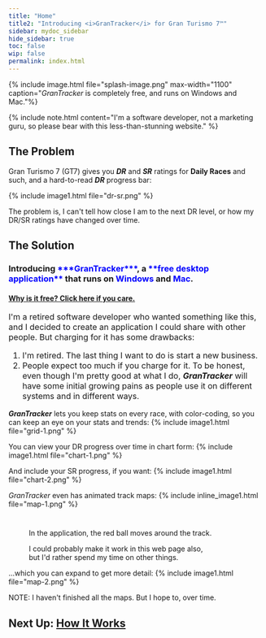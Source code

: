 ```yaml
---
title: "Home"
title2: "Introducing <i>GranTracker</i> for Gran Turismo 7™️"
sidebar: mydoc_sidebar
hide_sidebar: true
toc: false
wip: false
permalink: index.html
---
```


{% include image.html file="splash-image.png" max-width="1100" caption="*GranTracker* is completely free, and runs on Windows and Mac."%}

{% include note.html content="I'm a software developer, not a marketing guru, so please bear with this less-than-stunning website." %}

## The Problem

Gran Turismo 7 (GT7) gives you ***DR*** and ***SR*** ratings for **Daily Races** and such, and a hard-to-read ***DR*** progress bar:

{% include image1.html file="dr-sr.png" %}

The problem is, I can't tell how close I am to the next DR level, or how my DR/SR ratings have changed over time.

## The Solution

<h3 markdown="1">Introducing <span style="color:blue">***GranTracker***</span>, a <span style="color:blue">**free desktop application**</span> that runs on <span style="color:blue"><strong>Windows</strong></span> and <span style="color:blue"><strong>Mac</strong></span>.</h3>

<div class="panel-group" id="accordion">
	<div class="panel panel-default">
		<div class="panel-heading">
			<h4 class="panel-title">
				<a class="noCrossRef accordion-toggle" data-toggle="collapse" data-parent="#accordion" href="#collapseOne">Why is it free? Click here if you care.</a>
			</h4>
		</div>
		<div id="collapseOne" class="panel-collapse collapse noCrossRef">
			<div class="panel-body" style="font-size: 16px">
I'm a retired software developer who wanted something like this, and I decided to create an application I could share with other people. But charging for it has some drawbacks:

<ol>
<li>I'm retired. The last thing I want to do is start a new business.</li>
<li>People expect too much if you charge for it. To be honest, even though I'm pretty good at what I do, <b><i>GranTracker</i></b> will have some initial growing pains as people use it on different systems and in different ways.</li>
</ol>
			</div>
		</div>
	</div>
</div>

***GranTracker*** lets you keep stats on every race, with color-coding, so you can keep an eye on your stats and trends:
{% include image1.html file="grid-1.png" %}

You can view your DR progress over time in chart form:
{% include image1.html file="chart-1.png" %}

And include your SR progress, if you want:
{% include image1.html file="chart-2.png" %}

*GranTracker* even has animated track maps:
{% include inline_image1.html file="map-1.png" %}
<div class="my_group-clear-after" style="margin-top: 40px; margin-left: 40px" markdown="1">
<p>In the application, the red ball moves around the track.</p>
<p>I could probably make it work in this web page also,<br/>but I'd rather spend my time on other things.</p>
</div>

...which you can expand to get more detail:
{% include image1.html file="map-2.png" %}

NOTE: I haven't finished all the maps. But I hope to, over time.

## Next Up: [How It Works <i class="fa fa-arrow-right" aria-hidden="true"></i>](how_it_works.html)